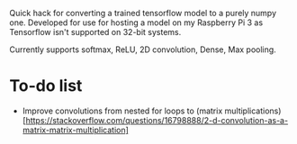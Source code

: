 Quick hack for converting a trained tensorflow model to a purely numpy one. Developed for use for hosting a model on my Raspberry Pi 3 as Tensorflow isn't supported on 32-bit systems.

Currently supports softmax, ReLU, 2D convolution, Dense, Max pooling.

# To-do list
- Improve convolutions from nested for loops to (matrix multiplications)[https://stackoverflow.com/questions/16798888/2-d-convolution-as-a-matrix-matrix-multiplication]
